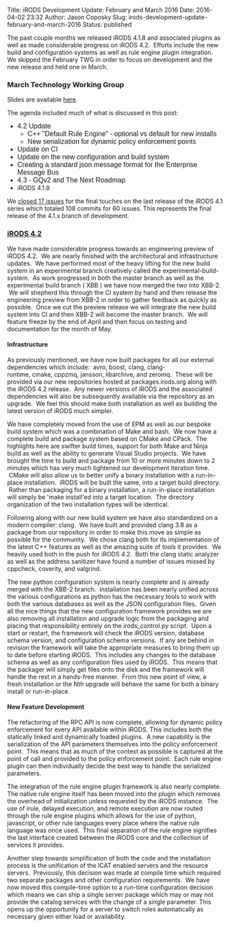 Title: iRODS Development Update: February and March 2016
Date: 2016-04-02 23:32
Author: Jason Coposky
Slug: irods-development-update-february-and-march-2016
Status: published

The past couple months we released iRODS 4.1.8 and associated plugins as
well as made considerable progress on iRODS 4.2.  Efforts include the
new build and configuration systems as well as rule engine plugin
integration. We skipped the February TWG in order to focus on
development and the new release and held one in March.  
<!--more-->

### March Technology Working Group

Slides are available
[here](http://slides.com/jasoncoposky/twg-march-14-2016#/).

The agenda included much of what is discussed in this post:

-   <span
    style="font-family: 'Times New Roman', serif; font-size: medium;"><span
    style="font-family: Calibri, sans-serif;">4.2 Update</span></span>
    -   <span
        style="font-family: 'Times New Roman', serif; font-size: medium;"><span
        style="font-family: Calibri, sans-serif;">C++ "Default Rule
        Engine" - optional vs default for new installs</span></span>
    -   <span
        style="font-family: 'Times New Roman', serif; font-size: medium;"><span
        style="font-family: Calibri, sans-serif;">New serialization for
        dynamic policy enforcement points</span></span>
-   <span
    style="font-family: 'Times New Roman', serif; font-size: medium;"><span
    style="font-family: Calibri, sans-serif;">Update on CI</span></span>
-   <span
    style="font-family: 'Times New Roman', serif; font-size: medium;"><span
    style="font-family: Calibri, sans-serif;">Update on the new
    configuration and build system</span></span>
-   <span
    style="font-family: 'Times New Roman', serif; font-size: medium;"><span
    style="font-family: Calibri, sans-serif;">Creating a standard
    json message format for the Enterprise Message
    Bus</span></span><span
    style="font-family: 'Times New Roman', serif; font-size: medium;"><span
    style="font-family: Calibri, sans-serif;"> </span></span>
-   <span
    style="font-family: 'Times New Roman', serif; font-size: medium;"><span
    style="font-family: Calibri, sans-serif;">4.3 - GQv2 and The Next
    Roadmap</span></span>
-   iRODS 4.1.8

We [closed 17
issues](https://github.com/irods/irods/issues?utf8=%E2%9C%93&q=closed%3A%222016-02-01..2016-02-29%22+milestone%3A4.1.8+)
for the final touches on the last release of the iRODS 4.1 series which
totaled 108 commits for 60 issues. This represents the final release of
the 4.1.x branch of development.

### [iRODS 4.2](https://github.com/irods/irods/issues?utf8=%E2%9C%93&q=closed%3A%222016-02-01..2016-03-31%22+milestone%3A4.2.0+)

We have made considerable progress towards an engineering preview of
iRODS 4.2.  We are nearly finished with the architectural and
infrastructure updates.  We have performed most of the heavy lifting for
the new build system in an experimental branch creatively called the
experimental-build-system.  As work progressed in both the master branch
as well as the experimental build branch ( XBB ) we have now merged the
two into XBB-2.  We will shepherd this through the CI system by hand and
then release the engineering preview from XBB-2 in order to gather
feedback as quickly as possible.  Once we cut the preview release we
will integrate the new build system into CI and then XBB-2 will become
the master branch.  We will feature freeze by the end of April and then
focus on testing and documentation for the month of May.

#### Infrastructure

As previously mentioned, we have now built packages for all our external
dependencies which include:  avro, boost, clang,
clang-runtime, cmake, cppzmq, jansson, libarchive, and zeromq.  These
will be provided via our new repositories hosted at packages.irods.org
along with the iRODS 4.2 release.  Any newer versions of iRODS and the
associated dependencies will also be subsequently available via the
repository as an upgrade.  We feel this should make both installation as
well as building the latest version of iRODS much simpler.

We have completely moved from the use of EPM as well as our bespoke
build system which was a combination of Make and bash.  We now have a
complete build and package system based on CMake and CPack.  The
highlights here are swifter build times, support for both Make and Ninja
build as well as the ability to generate Visual Studio projects.  We
have brought the time to build and package from 10 or more minutes down
to 2 minutes which has very much tightened our
development iteration time.  CMake will also allow us to better unify a
binary installation with a run-in-place installation.  iRODS will be
built the same, into a target build directory.  Rather than packaging
for a binary installation, a run-in-place installation will simply be
'make install'ed into a target location.  The directory organization of
the two installation types will be identical.

Following along with our new build system we have also standardized on a
modern compiler: clang.  We have built and provided clang 3.8 as a
package from our repository in order to make this move as simple as
possible for the community.  We chose clang both for its implementation
of the latest C++ features as well as the amazing suite of tools it
provides.  We heavily used both in the push for iRODS 4.2.  Both the
clang static analyzer as well as the address sanitizer have found a
number of issues missed by cppcheck, coverity, and valgrind.

The new python configuration system is nearly complete and is already
merged with the XBB-2 branch.  Installation has been nearly unified
across the various configurations as python has the necessary tools to
work with both the various databases as well as the JSON configuration
files.  Given all the nice things that the new configuration framework
provides we are also removing all installation and upgrade logic from
the packaging and placing that responsibility entirely on the
irods\_control.py script.  Upon a start or restart, the framework will
check the iRODS version, database schema version, and configuration
schema versions.  If any are behind in revision the framework will take
the appropriate measures to bring them up to date before starting iRODS.
 This includes any changes to the database schema as well as any
configuration files used by iRODS.  This means that the packager will
simply get files onto the disk and the framework will handle the rest in
a hands-free manner.  From this new point of view, a fresh installation
or the Nth upgrade will behave the same for both a binary install or
run-in-place.

#### New Feature Development

The refactoring of the RPC API is now complete, allowing for dynamic
policy enforcement for every API available within iRODS. This includes
both the statically linked and dynamically loaded plugins.  A new
capability is the serialization of the API parameters themselves into
the policy enforcement point.  This means that as much of the context as
possible is captured at the point of call and provided to the policy
enforcement point.  Each rule engine plugin can then individually decide
the best way to handle the serialized parameters.

The integration of the rule engine plugin framework is also nearly
complete. The native rule engine itself has been moved into the plugin
which removes the overhead of initialization unless requested by the
iRODS instance.  The use of irule, delayed execution, and remote
execution are now routed through the rule engine plugins which allows
for the use of python, javascript, or other rule languages every place
where the native rule language was once used.  This final separation of
the rule engine signifies the last interface created between the iRODS
core and the collection of services it provides.

Another step towards simplification of both the code and the
installation process is the unification of the ICAT enabled servers and
the resource servers.  Previously, this decision was made at compile
time which required two separate packages and other configuration
requirements.  We have now moved this compile-time option to a run-time
configuration decision which means we can ship a single server package
which may or may not provide the catalog services with the change of a
single parameter. This opens up the opportunity for a server to switch
roles automatically as necessary given either load or availability.
